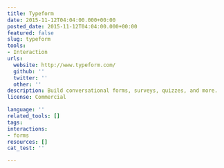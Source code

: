 ```yaml
---
title: Typeform
date: 2015-11-12T04:04:00.000+00:00
posted_date: 2015-11-12T04:04:00.000+00:00
featured: false
slug: typeform
tools:
- Interaction
urls:
  website: http://www.typeform.com/
  github: ''
  twitter: ''
  other: ''
description: Build conversational forms, surveys, quizzes, and more.
license: Commercial

language: ''
related_tools: []
tags:
interactions:
- forms
resources: []
cat_test: ''

---
```

